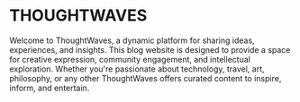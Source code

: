 # THOUGHTWAVES
Welcome to ThoughtWaves, a dynamic platform for sharing ideas, experiences, and insights. This blog website is designed to provide a space for creative expression, community engagement, and intellectual exploration. Whether you're passionate about technology, travel, art, philosophy, or any other ThoughtWaves  offers curated content to inspire, inform, and entertain.
